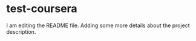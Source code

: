 # test-coursera
I am editing the README file. Adding some more details about the project description.

